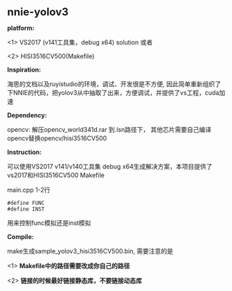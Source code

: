 <font size=5>**nnie-yolov3**</font>

**platform:** 

<1>  VS2017 (v141工具集，debug x64) solution   或者

<2>  HISI3516CV500(Makefile)

**Inspiration:**

海思的文档以及ruyistudio的环境，调试、开发很是不方便, 因此简单重新组织了下NNIE的代码，把yolov3从中抽取了出来，方便调试，并提供了vs工程，cuda加速 

**Dependency:**

opencv: 解压opencv_world341d.rar 到.lsn路径下， 其他芯片需要自己编译opencv替换opencv/hisi3516CV500

**Instruction:**

可以使用VS2017 v141/v140工具集 debug x64生成解决方案，本项目提供了vs2017和HISI3516CV500 Makefile

main.cpp 1-2行 

```
#define FUNC 
#define INST 
```

用来控制func模拟还是inst模拟

**Compile:**

make生成sample_yolov3_hisi3516CV500.bin, 需要注意的是

<1> **Makefile中的路径需要改成你自己的路径**

<2> **链接的时候最好链接静态库，不要链接动态库**

